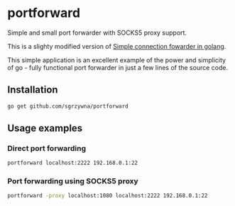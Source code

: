 # portforward

Simple and small port forwarder with SOCKS5 proxy support.

This is a slighty modified version of [Simple connection fowarder in golang](http://blog.evilissimo.net/simple-port-fowarder-in-golang).

This simple application is an excellent example of the power and simplicity of go - fully functional port forwarder in just a few lines of the source code.

## Installation

```bash
go get github.com/sgrzywna/portforward
```

## Usage examples

### Direct port forwarding

```bash
portforward localhost:2222 192.168.0.1:22
```

### Port forwarding using SOCKS5 proxy

```bash
portforward -proxy localhost:1080 localhost:2222 192.168.0.1:22
```
